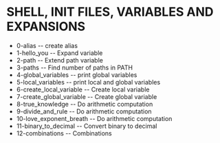 # SHELL, INIT FILES, VARIABLES AND EXPANSIONS
 - 0-alias -- create alias
 - 1-hello_you -- Expand variable
 - 2-path -- Extend path variable
 - 3-paths -- Find number of paths in PATH
 - 4-global_variables -- print global variables
 - 5-local_variables -- print local and global variables
 - 6-create_local_variable -- Create local variable
 - 7-create_global_variable -- Create global variable
 - 8-true_knowledge -- Do arithmetic computation
 - 9-divide_and_rule -- Do arithmetic computation
 - 10-love_exponent_breath -- Do arithmetic computation
 - 11-binary_to_decimal -- Convert binary to decimal
 - 12-combinations -- Combinations
